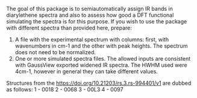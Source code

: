 The goal of this package is to semiautomatically assign IR bands in diarylethene spectra and also to assess how good a DFT functional simulating the spectra is for this purpose.
If you wish to use the package with different spectra than provided here, prepare:
1) A file with the experimental spectrum  with columns: first, with wavenumbers in cm-1 and the other with peak heights. The spectrum does not need to be normalized.
2) One or more simulated spectra files. The allowed inputs are consistent with GaussView exported widened IR spectra. The HWHM used were 4cm-1, however in general they can take different values.

Structures from the https://doi.org/10.21203/rs.3.rs-994401/v1 are dubbed as follows:
 1 - 0018
 2 - 0068
 3 - 00L3
 4 - 0097
